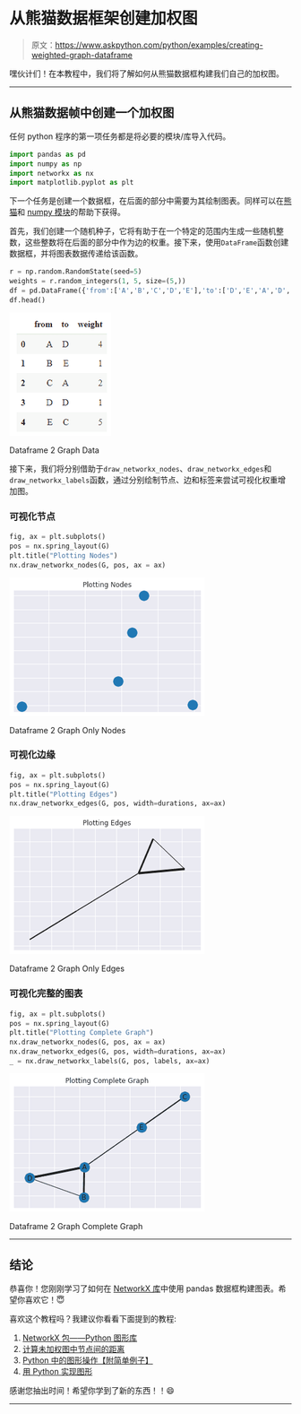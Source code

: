 # 从熊猫数据框架创建加权图

> 原文：<https://www.askpython.com/python/examples/creating-weighted-graph-dataframe>

嘿伙计们！在本教程中，我们将了解如何从熊猫数据框构建我们自己的加权图。

* * *

## 从熊猫数据帧中创建一个加权图

任何 python 程序的第一项任务都是将必要的模块/库导入代码。

```py
import pandas as pd
import numpy as np
import networkx as nx
import matplotlib.pyplot as plt

```

下一个任务是创建一个数据框，在后面的部分中需要为其绘制图表。同样可以在[熊猫](https://www.askpython.com/python-modules/pandas/python-pandas-module-tutorial)和 [numpy 模块](https://www.askpython.com/python-modules/numpy/python-numpy-module)的帮助下获得。

首先，我们创建一个随机种子，它将有助于在一个特定的范围内生成一些随机整数，这些整数将在后面的部分中作为边的权重。接下来，使用`DataFrame`函数创建数据框，并将图表数据传递给该函数。

```py
r = np.random.RandomState(seed=5)
weights = r.random_integers(1, 5, size=(5,))
df = pd.DataFrame({'from':['A','B','C','D','E'],'to':['D','E','A','D','C'],'weight':weights})
df.head()

```

![Dataframe 2 Graph Data](img/9e97ef5aee4443fb255c408c7c09d128.png)

Dataframe 2 Graph Data

接下来，我们将分别借助于`draw_networkx_nodes`、`draw_networkx_edges`和`draw_networkx_labels`函数，通过分别绘制节点、边和标签来尝试可视化权重增加图。

### 可视化节点

```py
fig, ax = plt.subplots()
pos = nx.spring_layout(G)
plt.title("Plotting Nodes")
nx.draw_networkx_nodes(G, pos, ax = ax)

```

![Dataframe 2 Graph Only Nodes](img/7a0d6d63a84105184daa0326d3fb9099.png)

Dataframe 2 Graph Only Nodes

### 可视化边缘

```py
fig, ax = plt.subplots()
pos = nx.spring_layout(G)
plt.title("Plotting Edges")
nx.draw_networkx_edges(G, pos, width=durations, ax=ax)

```

![Dataframe 2 Graph Only Edges](img/331055e22708753083bb2613e7031850.png)

Dataframe 2 Graph Only Edges

### 可视化完整的图表

```py
fig, ax = plt.subplots()
pos = nx.spring_layout(G)
plt.title("Plotting Complete Graph")
nx.draw_networkx_nodes(G, pos, ax = ax)
nx.draw_networkx_edges(G, pos, width=durations, ax=ax)
_ = nx.draw_networkx_labels(G, pos, labels, ax=ax)

```

![Dataframe 2 Graph Complete Graph](img/4bdedc43dc5e1b49bed4d40535b2cf5c.png)

Dataframe 2 Graph Complete Graph

* * *

## 结论

恭喜你！您刚刚学习了如何在 [NetworkX 库](https://www.askpython.com/python-modules/networkx-package)中使用 pandas 数据框构建图表。希望你喜欢它！😇

喜欢这个教程吗？我建议你看看下面提到的教程:

1.  [NetworkX 包——Python 图形库](https://www.askpython.com/python-modules/networkx-package)
2.  [计算未加权图中节点间的距离](https://www.askpython.com/python/examples/distance-between-nodes-unweighted-graph)
3.  [Python 中的图形操作【附简单例子】](https://www.askpython.com/python/examples/graph-operations)
4.  [用 Python 实现图形](https://www.askpython.com/python/examples/graph-in-python)

感谢您抽出时间！希望你学到了新的东西！！😄

* * *